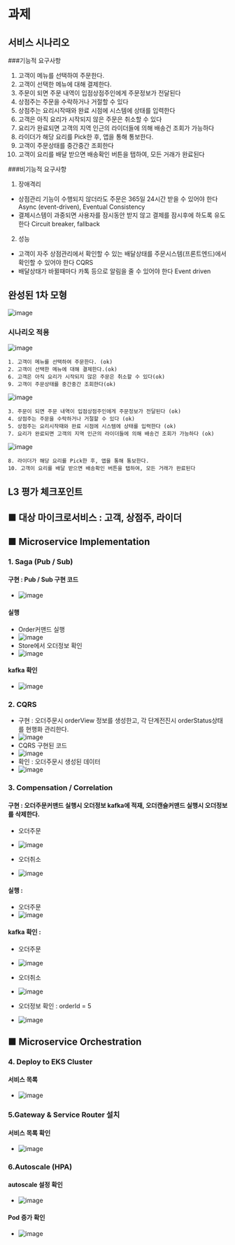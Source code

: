 # 과제

## 서비스 시나리오

###기능적 요구사항
1. 고객이 메뉴를 선택하여 주문한다.
1. 고객이 선택한 메뉴에 대해 결제한다.
1. 주문이 되면 주문 내역이 입점상점주인에게 주문정보가 전달된다
1. 상점주는 주문을 수락하거나 거절할 수 있다
1. 상점주는 요리시작때와 완료 시점에 시스템에 상태를 입력한다
1. 고객은 아직 요리가 시작되지 않은 주문은 취소할 수 있다
1. 요리가 완료되면 고객의 지역 인근의 라이더들에 의해 배송건 조회가 가능하다
1. 라이더가 해당 요리를 Pick한 후, 앱을 통해 통보한다.
1. 고객이 주문상태를 중간중간 조회한다
1. 고객이 요리를 배달 받으면 배송확인 버튼을 탭하여, 모든 거래가 완료된다


###비기능적 요구사항
1. 장애격리
 - 상점관리 기능이 수행되지 않더라도 주문은 365일 24시간 받을 수 있어야 한다 Async (event-driven), Eventual Consistency
 - 결제시스템이 과중되면 사용자를 잠시동안 받지 않고 결제를 잠시후에 하도록 유도한다 Circuit breaker, fallback
2. 성능
 - 고객이 자주 상점관리에서 확인할 수 있는 배달상태를 주문시스템(프론트엔드)에서 확인할 수 있어야 한다 CQRS
 - 배달상태가 바뀔때마다 카톡 등으로 알림을 줄 수 있어야 한다 Event driven


## 완성된 1차 모형
![image](https://user-images.githubusercontent.com/61446346/206143689-14f04447-700b-4ac0-822f-ca2c3ef64b0c.png)

### 시나리오 적용
![image](https://user-images.githubusercontent.com/61446346/206149719-cb7a2d68-5f6d-478e-995e-717b95c769c9.png)
```
1. 고객이 메뉴를 선택하여 주문한다. (ok)
2. 고객이 선택한 메뉴에 대해 결제한다.(ok)
6. 고객은 아직 요리가 시작되지 않은 주문은 취소할 수 있다(ok)
9. 고객이 주문상태를 중간중간 조회한다(ok)
```

![image](https://user-images.githubusercontent.com/61446346/206151197-7b8c9b4e-0b3f-4f5b-b4e2-f07e6066ab06.png)
```
3. 주문이 되면 주문 내역이 입점상점주인에게 주문정보가 전달된다 (ok)
4. 상점주는 주문을 수락하거나 거절할 수 있다 (ok)
5. 상점주는 요리시작때와 완료 시점에 시스템에 상태를 입력한다 (ok)
7. 요리가 완료되면 고객의 지역 인근의 라이더들에 의해 배송건 조회가 가능하다 (ok)
```

![image](https://user-images.githubusercontent.com/61446346/206153621-7bedc111-ec8c-4209-80d1-177e95c6e122.png)
```
8. 라이더가 해당 요리를 Pick한 후, 앱을 통해 통보한다.
10. 고객이 요리를 배달 받으면 배송확인 버튼을 탭하여, 모든 거래가 완료된다
```

## L3 평가 체크포인트
## ■  대상  마이크로서비스  : 고객, 상점주, 라이더
## ■  Microservice Implementation
### 1. Saga (Pub / Sub)

  #### 구현 : Pub / Sub 구현 코드
  - ![image](https://user-images.githubusercontent.com/2777247/219011956-605a74c3-5923-4cb7-957e-9b208696b7dd.png)
  
  #### 실행
  - Order커맨드 실행
  - ![image](https://user-images.githubusercontent.com/61446346/205813102-0f9f9a12-7f77-495c-a055-af23e0da81e8.png)
  - Store에서 오더정보 확인
  - ![image](https://user-images.githubusercontent.com/61446346/205835532-0b51f886-871e-4151-afcc-720e605cf599.png)


  #### kafka 확인
  - ![image](https://user-images.githubusercontent.com/61446346/205813194-69878c3d-f958-4399-ae41-6200670551c3.png)


### 2. CQRS

  - 구현 : 오더주문시 orderView 정보를 생성한고, 각 단계전진시 orderStatus상태를 현행화 관리한다.
  - ![image](https://user-images.githubusercontent.com/61446346/205814117-7aa5d785-2d93-4d1a-90bd-8eb501648efe.png)
  -  CQRS 구현된 코드
  -  ![image](https://user-images.githubusercontent.com/2777247/219012947-a64463d1-daeb-43a2-9fe2-07f8412122be.png)
  - 확인 : 오더주문시 생성된 데이터 
  - ![image](https://user-images.githubusercontent.com/61446346/205814569-86d3e309-477c-40b1-8c9e-665be1c90f42.png)

### 3. Compensation / Correlation

  #### 구현 : 오더주문커맨드 실행시 오더정보 kafka에 적재, 오더캔슬커맨드 실행시 오더정보를 삭제한다.
  - 오더주문 
  - ![image](https://user-images.githubusercontent.com/61446346/205846913-33451e38-0195-4ba1-a04e-4199dd09fd93.png)

  - 오더취소
  - ![image](https://user-images.githubusercontent.com/61446346/205847021-47ff372f-da6d-409c-9ec3-d19fe2859461.png)

  #### 실행 : 
  - 오더주문
  - ![image](https://user-images.githubusercontent.com/61446346/205847148-833f5e98-7df1-4639-b246-6c8c3b2dd445.png)

  #### kafka 확인 : 
  - 오더주문
  - ![image](https://user-images.githubusercontent.com/61446346/205847939-52f2d793-e957-4a17-883f-b6c008893146.png)

  - 오더취소
  - ![image](https://user-images.githubusercontent.com/61446346/205848028-f28981bb-3cec-48a1-babb-c0a153ea8248.png)

  - 오더정보 확인 : orderId = 5
  - ![image](https://user-images.githubusercontent.com/61446346/205848158-51867ac1-c3d2-4edf-8b55-ca709a3faa43.png)

## ■  Microservice Orchestration

### 4. Deploy to EKS Cluster

  #### 서비스 목록
  - ![image](https://user-images.githubusercontent.com/2777247/219239201-9cf4f7cd-d2fd-40ae-b247-2dc423118de8.png)

### 5.Gateway & Service Router 설치
 #### 서비스 목록 확인
  - ![image](https://user-images.githubusercontent.com/2777247/219247998-a0a12d4c-2948-4a82-af1f-d383b0d84e9b.png)
 
### 6.Autoscale (HPA)
 #### autoscale 설정 확인 
  - ![image](https://user-images.githubusercontent.com/2777247/219248765-4580e4eb-fd56-4d7c-bee6-6eab8bde7d8b.png)

 #### Pod 증가 확인
  - ![image](https://user-images.githubusercontent.com/2777247/219248837-4557047c-57bb-46ae-b52f-ff08c32f4e20.png)

